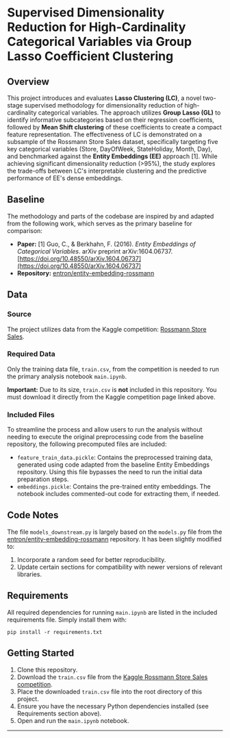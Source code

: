 # Supervised Dimensionality Reduction for High-Cardinality Categorical Variables via Group Lasso Coefficient Clustering

## Overview

This project introduces and evaluates **Lasso Clustering (LC)**, a novel two-stage supervised methodology for dimensionality reduction of high-cardinality categorical variables. The approach utilizes **Group Lasso (GL)** to identify informative subcategories based on their regression coefficients, followed by **Mean Shift clustering** of these coefficients to create a compact feature representation. The effectiveness of LC is demonstrated on a subsample of the Rossmann Store Sales dataset, specifically targeting five key categorical variables (Store, DayOfWeek, StateHoliday, Month, Day), and benchmarked against the **Entity Embeddings (EE)** approach [1]. While achieving significant dimensionality reduction (>95%), the study explores the trade-offs between LC's interpretable clustering and the predictive performance of EE's dense embeddings.

## Baseline

The methodology and parts of the codebase are inspired by and adapted from the following work, which serves as the primary baseline for comparison:

* **Paper:** [1] Guo, C., & Berkhahn, F. (2016). *Entity Embeddings of Categorical Variables*. arXiv preprint arXiv:1604.06737. [https://doi.org/10.48550/arXiv.1604.06737](https://doi.org/10.48550/arXiv.1604.06737)
* **Repository:** [entron/entity-embedding-rossmann](https://github.com/entron/entity-embedding-rossmann)

## Data

### Source

The project utilizes data from the Kaggle competition: [Rossmann Store Sales](https://www.kaggle.com/competitions/rossmann-store-sales/overview).

### Required Data

Only the training data file, `train.csv`, from the competition is needed to run the primary analysis notebook `main.ipynb`.

**Important:** Due to its size, `train.csv` is **not** included in this repository. You must download it directly from the Kaggle competition page linked above.

### Included Files

To streamline the process and allow users to run the analysis without needing to execute the original preprocessing code from the baseline repository, the following precomputed files are included:

* `feature_train_data.pickle`: Contains the preprocessed training data, generated using code adapted from the baseline Entity Embeddings repository. Using this file bypasses the need to run the initial data preparation steps.
* `embeddings.pickle`: Contains the pre-trained entity embeddings. The notebook includes commented-out code for extracting them, if needed.

## Code Notes

The file `models_downstream.py` is largely based on the `models.py` file from the [entron/entity-embedding-rossmann](https://github.com/entron/entity-embedding-rossmann) repository. It has been slightly modified to:
1.  Incorporate a random seed for better reproducibility.
2.  Update certain sections for compatibility with newer versions of relevant libraries.

## Requirements

All required dependencies for running `main.ipynb` are listed in the included requirements file. Simply install them with:

`pip install -r requirements.txt`

## Getting Started

1.  Clone this repository.
2.  Download the `train.csv` file from the [Kaggle Rossmann Store Sales competition](https://www.kaggle.com/competitions/rossmann-store-sales/overview).
3.  Place the downloaded `train.csv` file into the root directory of this project.
4.  Ensure you have the necessary Python dependencies installed (see Requirements section above).
5.  Open and run the `main.ipynb` notebook.
---
